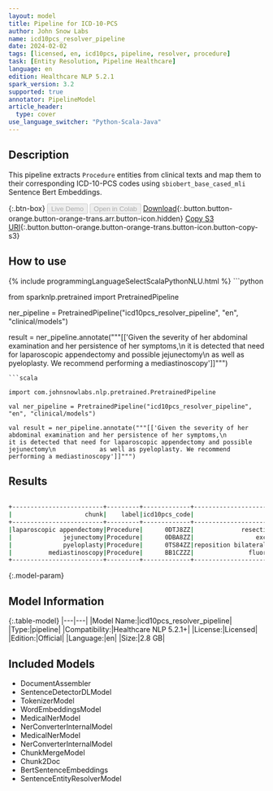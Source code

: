 ```yaml
---
layout: model
title: Pipeline for ICD-10-PCS
author: John Snow Labs
name: icd10pcs_resolver_pipeline
date: 2024-02-02
tags: [licensed, en, icd10pcs, pipeline, resolver, procedure]
task: [Entity Resolution, Pipeline Healthcare]
language: en
edition: Healthcare NLP 5.2.1
spark_version: 3.2
supported: true
annotator: PipelineModel
article_header:
  type: cover
use_language_switcher: "Python-Scala-Java"
---
```


## Description

This pipeline extracts `Procedure` entities from clinical texts and map them to their corresponding ICD-10-PCS codes using `sbiobert_base_cased_mli` Sentence Bert Embeddings.

{:.btn-box}
<button class="button button-orange" disabled>Live Demo</button>
<button class="button button-orange" disabled>Open in Colab</button>
[Download](https://s3.amazonaws.com/auxdata.johnsnowlabs.com/clinical/models/icd10pcs_resolver_pipeline_en_5.2.1_3.2_1706889288566.zip){:.button.button-orange.button-orange-trans.arr.button-icon.hidden}
[Copy S3 URI](s3://auxdata.johnsnowlabs.com/clinical/models/icd10pcs_resolver_pipeline_en_5.2.1_3.2_1706889288566.zip){:.button.button-orange.button-orange-trans.button-icon.button-copy-s3}

## How to use



<div class="tabs-box" markdown="1">
{% include programmingLanguageSelectScalaPythonNLU.html %}
```python

from sparknlp.pretrained import PretrainedPipeline

ner_pipeline = PretrainedPipeline("icd10pcs_resolver_pipeline", "en", "clinical/models")

result = ner_pipeline.annotate("""[['Given the severity of her abdominal examination and her persistence of her symptoms,\n            it is detected that need for laparoscopic appendectomy and possible jejunectomy\n            as well as pyeloplasty. We recommend performing a mediastinoscopy']]""")

```
```scala

import com.johnsnowlabs.nlp.pretrained.PretrainedPipeline

val ner_pipeline = PretrainedPipeline("icd10pcs_resolver_pipeline", "en", "clinical/models")

val result = ner_pipeline.annotate("""[['Given the severity of her abdominal examination and her persistence of her symptoms,\n            it is detected that need for laparoscopic appendectomy and possible jejunectomy\n            as well as pyeloplasty. We recommend performing a mediastinoscopy']]""")

```
</div>

## Results

```bash

+-------------------------+---------+-------------+----------------------------------------------------------------------+----------------------------------------------------------------------+----------------------------------------------------------------------+
|                    chunk|    label|icd10pcs_code|                                                            resolution|                                                             all_codes|                                                       all_resolutions|
+-------------------------+---------+-------------+----------------------------------------------------------------------+----------------------------------------------------------------------+----------------------------------------------------------------------+
|laparoscopic appendectomy|Procedure|      0DTJ8ZZ|             resection of appendix, endo [resection of appendix, endo]|0DTJ8ZZ:::0DT84ZZ:::0DTJ4ZZ:::0WBH4ZZ:::0DTR4ZZ:::0DBJ8ZZ:::0DTG4ZZ...|resection of appendix, endo [resection of appendix, endo]:::resecti...|
|              jejunectomy|Procedure|      0DBA8ZZ|                 excision of jejunum, endo [excision of jejunum, endo]|0DBA8ZZ:::0DTA8ZZ:::0D5A8ZZ:::0DLA8ZZ:::0DBA8ZX:::0DT88ZZ:::0DCA8ZZ...|excision of jejunum, endo [excision of jejunum, endo]:::resection o...|
|              pyeloplasty|Procedure|      0TS84ZZ|reposition bilateral ureters, perc endo approach [reposition bilate...|0TS84ZZ:::0TS74ZZ:::069B3ZZ:::06SB3ZZ:::0TR74JZ:::0TQ43ZZ:::049A3ZZ...|reposition bilateral ureters, perc endo approach [reposition bilate...|
|          mediastinoscopy|Procedure|      BB1CZZZ|               fluoroscopy of mediastinum [fluoroscopy of mediastinum]|BB1CZZZ:::0WJC4ZZ:::BB4CZZZ:::0WJC3ZZ:::0WHC33Z:::0WHC43Z:::0WHC3YZ...|fluoroscopy of mediastinum [fluoroscopy of mediastinum]:::inspectio...|
+-------------------------+---------+-------------+----------------------------------------------------------------------+----------------------------------------------------------------------+----------------------------------------------------------------------+


```

{:.model-param}
## Model Information

{:.table-model}
|---|---|
|Model Name:|icd10pcs_resolver_pipeline|
|Type:|pipeline|
|Compatibility:|Healthcare NLP 5.2.1+|
|License:|Licensed|
|Edition:|Official|
|Language:|en|
|Size:|2.8 GB|

## Included Models

- DocumentAssembler
- SentenceDetectorDLModel
- TokenizerModel
- WordEmbeddingsModel
- MedicalNerModel
- NerConverterInternalModel
- MedicalNerModel
- NerConverterInternalModel
- ChunkMergeModel
- Chunk2Doc
- BertSentenceEmbeddings
- SentenceEntityResolverModel